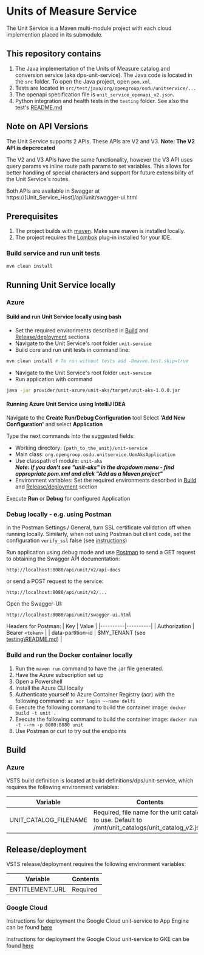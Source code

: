 # Units of Measure Service

The Unit Service is a Maven multi-module project with each cloud implemention placed in its submodule.

## This repository contains 
1. The Java implementation of the Units of Measure catalog and conversion service (aka dps-unit-service). The Java code is located in the ```src``` folder. To open the Java project, open ```pom.xml```.
1. Tests are located in ```src/test/java/org/opengroup/osdu/unitservice/...```
1. The openapi specification file is `unit_service_openapi_v2.json`.
1. Python integration and health tests in the ```testing``` folder. 
See also the test's [README.md](testing/README.md)

## Note on API Versions

The Unit Service supports 2 APIs.  These APIs are V2 and V3.
**Note: The V2 API is depcrecated**

The V2 and V3 APIs have the same functionality, however the V3 API uses query params vs inline route path params to set variables.
This allows for better handling of special characters and support for future extensibility of the Unit Service's routes.

Both APIs are available in Swagger at https://[Unit_Service_Host]/api/unit/swagger-ui.html

## Prerequisites
1. The project builds with [maven](https://maven.apache.org/). Make sure maven is installed locally.
1. The project requires the [Lombok](https://projectlombok.org/) plug-in installed for your IDE.

### Build service and run unit tests

```sh
mvn clean install
```

## Running Unit Service locally
### Azure
#### Build and run Unit Service locally using bash
- Set the required environments described in [Build](##Build) and [Release/deployment](##Release/deployment) sections
- Navigate to the Unit Service's root folder ```unit-service``` 
- Build core and run unit tests in command line:
```bash
mvn clean install # To run without tests add -Dmaven.test.skip=true
```
- Navigate to the Unit Service's root folder ```unit-service``` 
- Run application with command
```bash
java -jar provider/unit-azure/unit-aks/target/unit-aks-1.0.0.jar
```

#### Running Azure Unit Service using IntelliJ IDEA
Navigate to the **Create Run/Debug Configuration** tool
Select **'Add New Configuration'** and select **Application**

Type the next commands into the suggested fields: 
- Working directory: ```{path_to_the_unit}/unit-service``` 
- Main class: ```org.opengroup.osdu.unitservice.UomAksApplication``` 
- Use classpath of module:  ```unit-aks```  
***Note: If you don't see "unit-aks" in the dropdown menu - find appropriate pom.xml and click "Add as a Maven project"***
- Environment variables: Set the required environments described in [Build](##Build) and [Release/deployment](##Release/deployment) section

Execute **Run** or **Debug** for configured Application


### Debug locally - e.g. using Postman
In the Postman Settings / General, turn SSL certificate validation off when running locally.
Similarly, when not using Postman but client code, set the configuration  ```verify_ssl``` false (see [instructions](https://github.com/swagger-api/swagger-codegen/issues/7778))

Run application using debug mode and use [Postman](https://www.getpostman.com/)
to send a GET request to obtaining the Swagger API documentation:
```
http://localhost:8080/api/unit/v2/api-docs
```
or send a POST request to the service:
```
http://localhost:8080/api/unit/v2/...
```
Open the Swagger-UI:
```
http://localhost:8080/api/unit/swagger-ui.html
```

Headers for Postman:
| Key | Value |
|----------|----------|
| Authorization | Bearer `<token>` |
| data-partition-id | $MY_TENANT (see [testing\README.md](testing/README.md)) |

### Build and run the Docker container locally
1. Run the `maven run` command to have the .jar file generated.
1. Have the Azure subscription set up 
1. Open a Powershell
1. Install the Azure CLI locally
1. Authenticate yourself to Azure Container Registry (acr) with the following command:
```az acr login --name delfi```
1. Execute the following command to build the container image:
```docker build -t unit .```
1. Execute the following command to build the container image:
```docker run -t --rm -p 8080:8080 unit```
1. Use Postman or curl to try out the endpoints

## Build
### Azure
VSTS build definition is located at build definitions/dps/unit-service, which 
requires the following environment variables:

| Variable | Contents |
|----------|----------|
| UNIT_CATALOG_FILENAME | Required, file name for the unit catalog to use. Default to /mnt/unit_catalogs/unit_catalog_v2.json |

## Release/deployment
VSTS release/deployment requires the following environment variables:

| Variable | Contents |
|----------|----------|
| ENTITLEMENT_URL | Required |

### Google Cloud
Instructions for deployment the Google Cloud unit-service to App Engine can be found [here](./provider/unit-gcp/unit-gae/README.md)

Instructions for deployment the Google Cloud unit-service to GKE can be found [here](./provider/unit-gcp/unit-gke/README.md)
